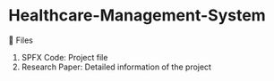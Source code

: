 # Healthcare-Management-System

💫 Files

1. SPFX Code: Project file 
2. Research Paper: Detailed information of the project
